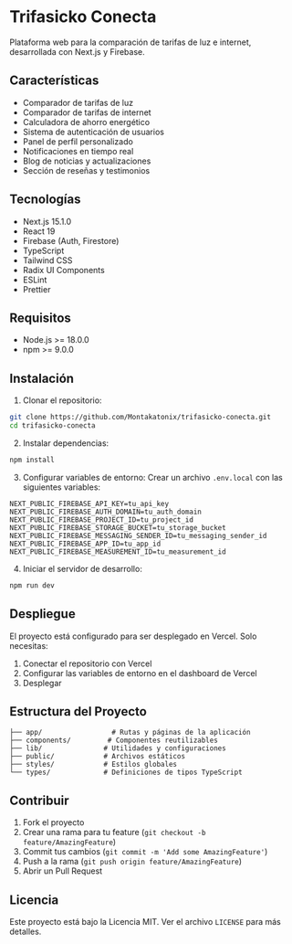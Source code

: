 # Trifasicko Conecta

Plataforma web para la comparación de tarifas de luz e internet, desarrollada con Next.js y Firebase.

## Características

- Comparador de tarifas de luz
- Comparador de tarifas de internet
- Calculadora de ahorro energético
- Sistema de autenticación de usuarios
- Panel de perfil personalizado
- Notificaciones en tiempo real
- Blog de noticias y actualizaciones
- Sección de reseñas y testimonios

## Tecnologías

- Next.js 15.1.0
- React 19
- Firebase (Auth, Firestore)
- TypeScript
- Tailwind CSS
- Radix UI Components
- ESLint
- Prettier

## Requisitos

- Node.js >= 18.0.0
- npm >= 9.0.0

## Instalación

1. Clonar el repositorio:

```bash
git clone https://github.com/Montakatonix/trifasicko-conecta.git
cd trifasicko-conecta
```

2. Instalar dependencias:

```bash
npm install
```

3. Configurar variables de entorno:
   Crear un archivo `.env.local` con las siguientes variables:

```env
NEXT_PUBLIC_FIREBASE_API_KEY=tu_api_key
NEXT_PUBLIC_FIREBASE_AUTH_DOMAIN=tu_auth_domain
NEXT_PUBLIC_FIREBASE_PROJECT_ID=tu_project_id
NEXT_PUBLIC_FIREBASE_STORAGE_BUCKET=tu_storage_bucket
NEXT_PUBLIC_FIREBASE_MESSAGING_SENDER_ID=tu_messaging_sender_id
NEXT_PUBLIC_FIREBASE_APP_ID=tu_app_id
NEXT_PUBLIC_FIREBASE_MEASUREMENT_ID=tu_measurement_id
```

4. Iniciar el servidor de desarrollo:

```bash
npm run dev
```

## Despliegue

El proyecto está configurado para ser desplegado en Vercel. Solo necesitas:

1. Conectar el repositorio con Vercel
2. Configurar las variables de entorno en el dashboard de Vercel
3. Desplegar

## Estructura del Proyecto

```
├── app/                 # Rutas y páginas de la aplicación
├── components/         # Componentes reutilizables
├── lib/               # Utilidades y configuraciones
├── public/            # Archivos estáticos
├── styles/            # Estilos globales
└── types/             # Definiciones de tipos TypeScript
```

## Contribuir

1. Fork el proyecto
2. Crear una rama para tu feature (`git checkout -b feature/AmazingFeature`)
3. Commit tus cambios (`git commit -m 'Add some AmazingFeature'`)
4. Push a la rama (`git push origin feature/AmazingFeature`)
5. Abrir un Pull Request

## Licencia

Este proyecto está bajo la Licencia MIT. Ver el archivo `LICENSE` para más detalles.
